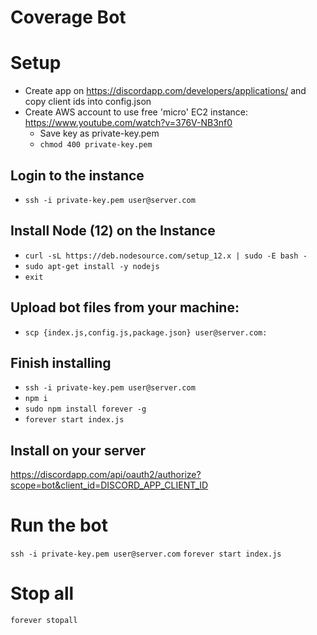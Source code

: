 # Coverage Bot

# Setup
- Create app on https://discordapp.com/developers/applications/ and copy client ids into config.json
- Create AWS account to use free 'micro' EC2 instance: https://www.youtube.com/watch?v=376V-NB3nf0
	- Save key as private-key.pem
	- `chmod 400 private-key.pem`

## Login to the instance
- `ssh -i private-key.pem user@server.com`

## Install Node (12) on the Instance
- `curl -sL https://deb.nodesource.com/setup_12.x | sudo -E bash -`
- `sudo apt-get install -y nodejs`
- `exit`

## Upload bot files from your machine:
- `scp {index.js,config.js,package.json} user@server.com:`

## Finish installing
- `ssh -i private-key.pem user@server.com`
- `npm i`
- `sudo npm install forever -g`
- `forever start index.js`

## Install on your server
https://discordapp.com/api/oauth2/authorize?scope=bot&client_id=DISCORD_APP_CLIENT_ID

# Run the bot
`ssh -i private-key.pem user@server.com`
`forever start index.js`

# Stop all
`forever stopall`
